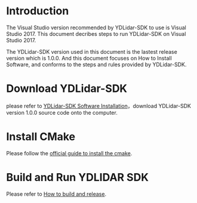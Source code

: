 # Introduction

The Visual Studio version recommended by YDLidar-SDK to use is Visual Studio 2017. This document decribes steps to run YDLidar-SDK on Visual Studio 2017.

The YDLidar-SDK version used in this document is the lastest release version which is 1.0.0. And this document focuses on How to Install Software, and conforms to the steps and rules provided by YDLidar-SDK.

# Download YDLidar-SDK

please refer to [YDLidar-SDK Software Installation](https://github.com/YDLIDAR/YDLidar-SDK/blob/master/docs/quickstart/ydlidar_sdk_software_installation_guide.md)，download YDLidar-SDK version 1.0.0 source code onto the computer.

# Install CMake

Please follow the [official guide to install the cmake](https://cmake.org/install).


# Build and Run YDLIDAR SDK
Please refer to [How to build and release](https://github.com/YDLIDAR/YDLidar-SDK/blob/master/doc/howto/how_to_build_and_release.md).
